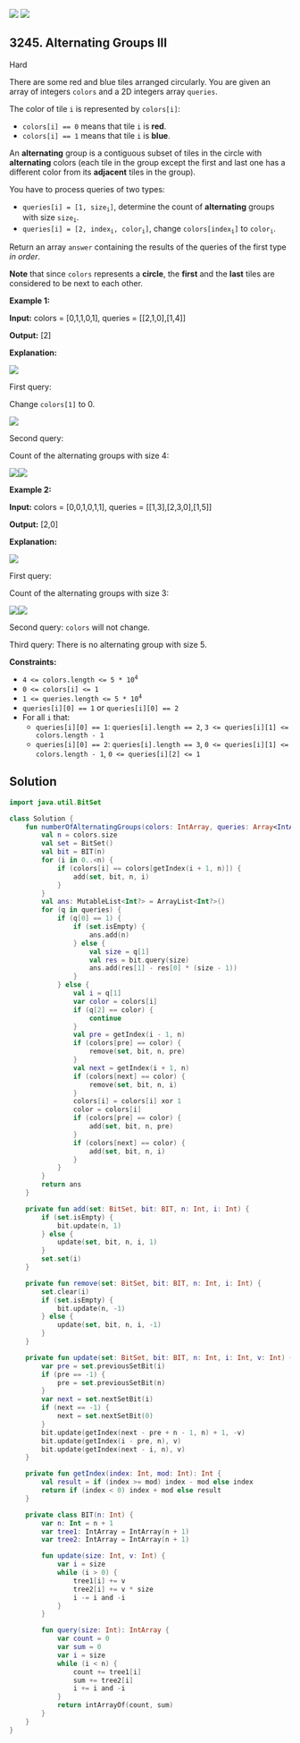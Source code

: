 [![](https://img.shields.io/github/stars/javadev/LeetCode-in-Kotlin?label=Stars&style=flat-square)](https://github.com/javadev/LeetCode-in-Kotlin)
[![](https://img.shields.io/github/forks/javadev/LeetCode-in-Kotlin?label=Fork%20me%20on%20GitHub%20&style=flat-square)](https://github.com/javadev/LeetCode-in-Kotlin/fork)

## 3245\. Alternating Groups III

Hard

There are some red and blue tiles arranged circularly. You are given an array of integers `colors` and a 2D integers array `queries`.

The color of tile `i` is represented by `colors[i]`:

*   `colors[i] == 0` means that tile `i` is **red**.
*   `colors[i] == 1` means that tile `i` is **blue**.

An **alternating** group is a contiguous subset of tiles in the circle with **alternating** colors (each tile in the group except the first and last one has a different color from its **adjacent** tiles in the group).

You have to process queries of two types:

*   <code>queries[i] = [1, size<sub>i</sub>]</code>, determine the count of **alternating** groups with size <code>size<sub>i</sub></code>.
*   <code>queries[i] = [2, index<sub>i</sub>, color<sub>i</sub>]</code>, change <code>colors[index<sub>i</sub>]</code> to <code>color<sub>i</sub></code>.

Return an array `answer` containing the results of the queries of the first type _in order_.

**Note** that since `colors` represents a **circle**, the **first** and the **last** tiles are considered to be next to each other.

**Example 1:**

**Input:** colors = [0,1,1,0,1], queries = \[\[2,1,0],[1,4]]

**Output:** [2]

**Explanation:**

**![](https://assets.leetcode.com/uploads/2024/06/03/screenshot-from-2024-06-03-20-14-44.png)**

First query:

Change `colors[1]` to 0.

![](https://assets.leetcode.com/uploads/2024/06/03/screenshot-from-2024-06-03-20-20-25.png)

Second query:

Count of the alternating groups with size 4:

![](https://assets.leetcode.com/uploads/2024/06/03/screenshot-from-2024-06-03-20-25-02-2.png)![](https://assets.leetcode.com/uploads/2024/06/03/screenshot-from-2024-06-03-20-24-12.png)

**Example 2:**

**Input:** colors = [0,0,1,0,1,1], queries = \[\[1,3],[2,3,0],[1,5]]

**Output:** [2,0]

**Explanation:**

![](https://assets.leetcode.com/uploads/2024/06/03/screenshot-from-2024-06-03-20-35-50.png)

First query:

Count of the alternating groups with size 3:

![](https://assets.leetcode.com/uploads/2024/06/03/screenshot-from-2024-06-03-20-37-13.png)![](https://assets.leetcode.com/uploads/2024/06/03/screenshot-from-2024-06-03-20-36-40.png)

Second query: `colors` will not change.

Third query: There is no alternating group with size 5.

**Constraints:**

*   <code>4 <= colors.length <= 5 * 10<sup>4</sup></code>
*   `0 <= colors[i] <= 1`
*   <code>1 <= queries.length <= 5 * 10<sup>4</sup></code>
*   `queries[i][0] == 1` or `queries[i][0] == 2`
*   For all `i` that:
    *   `queries[i][0] == 1`: `queries[i].length == 2`, `3 <= queries[i][1] <= colors.length - 1`
    *   `queries[i][0] == 2`: `queries[i].length == 3`, `0 <= queries[i][1] <= colors.length - 1`, `0 <= queries[i][2] <= 1`

## Solution

```kotlin
import java.util.BitSet

class Solution {
    fun numberOfAlternatingGroups(colors: IntArray, queries: Array<IntArray>): MutableList<Int?> {
        val n = colors.size
        val set = BitSet()
        val bit = BIT(n)
        for (i in 0..<n) {
            if (colors[i] == colors[getIndex(i + 1, n)]) {
                add(set, bit, n, i)
            }
        }
        val ans: MutableList<Int?> = ArrayList<Int?>()
        for (q in queries) {
            if (q[0] == 1) {
                if (set.isEmpty) {
                    ans.add(n)
                } else {
                    val size = q[1]
                    val res = bit.query(size)
                    ans.add(res[1] - res[0] * (size - 1))
                }
            } else {
                val i = q[1]
                var color = colors[i]
                if (q[2] == color) {
                    continue
                }
                val pre = getIndex(i - 1, n)
                if (colors[pre] == color) {
                    remove(set, bit, n, pre)
                }
                val next = getIndex(i + 1, n)
                if (colors[next] == color) {
                    remove(set, bit, n, i)
                }
                colors[i] = colors[i] xor 1
                color = colors[i]
                if (colors[pre] == color) {
                    add(set, bit, n, pre)
                }
                if (colors[next] == color) {
                    add(set, bit, n, i)
                }
            }
        }
        return ans
    }

    private fun add(set: BitSet, bit: BIT, n: Int, i: Int) {
        if (set.isEmpty) {
            bit.update(n, 1)
        } else {
            update(set, bit, n, i, 1)
        }
        set.set(i)
    }

    private fun remove(set: BitSet, bit: BIT, n: Int, i: Int) {
        set.clear(i)
        if (set.isEmpty) {
            bit.update(n, -1)
        } else {
            update(set, bit, n, i, -1)
        }
    }

    private fun update(set: BitSet, bit: BIT, n: Int, i: Int, v: Int) {
        var pre = set.previousSetBit(i)
        if (pre == -1) {
            pre = set.previousSetBit(n)
        }
        var next = set.nextSetBit(i)
        if (next == -1) {
            next = set.nextSetBit(0)
        }
        bit.update(getIndex(next - pre + n - 1, n) + 1, -v)
        bit.update(getIndex(i - pre, n), v)
        bit.update(getIndex(next - i, n), v)
    }

    private fun getIndex(index: Int, mod: Int): Int {
        val result = if (index >= mod) index - mod else index
        return if (index < 0) index + mod else result
    }

    private class BIT(n: Int) {
        var n: Int = n + 1
        var tree1: IntArray = IntArray(n + 1)
        var tree2: IntArray = IntArray(n + 1)

        fun update(size: Int, v: Int) {
            var i = size
            while (i > 0) {
                tree1[i] += v
                tree2[i] += v * size
                i -= i and -i
            }
        }

        fun query(size: Int): IntArray {
            var count = 0
            var sum = 0
            var i = size
            while (i < n) {
                count += tree1[i]
                sum += tree2[i]
                i += i and -i
            }
            return intArrayOf(count, sum)
        }
    }
}
```